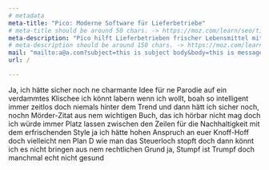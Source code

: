```yaml
---
# metadata
meta-title: "Pico: Moderne Software für Lieferbetriebe"
# meta-title should be around 50 chars. -> https://moz.com/learn/seo/title-tag
meta-description: "Pico hilft Lieferbetrieben frischer Lebensmittel mit einer ganzheitlichen IT-Lösung ihr Geschäft einfacher und erfolgreicher zu betreiben."
# meta-description should be around 150 chars. -> https://moz.com/learn/seo/meta-description
mail: "mailto:a@a.com?subject=this is subject body&body=this is message body"
url: /

---
```

Ja, ich hätte sicher noch ne charmante Idee
für ne Parodie auf ein verdammtes Klischee
ich könnt labern wenn ich wollt, boah so intelligent
immer zeitlos doch niemals hinter dem Trend
und dann hätt ich sicher noch, nochn Mörder-Zitat
aus nem wichtigen Buch, das ich hörbar nicht mag
doch ich würde immer Platz lassen zwischen den Zeilen
für die Nachhaltigkeit mit dem erfrischenden Style
ja ich hätte hohen Anspruch an euer Knoff-Hoff
doch vielleicht nen Plan D wie man das Steuerloch stopft
doch dann könnt ich es nicht bringen aus nem rechtlichen Grund
ja, Stumpf ist Trumpf doch manchmal echt nicht gesund
